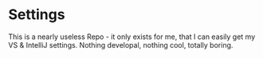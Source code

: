 # Settings
This is a nearly useless Repo - it only exists for me, that I can easily get my VS & IntelliJ settings. Nothing developal, nothing cool, totally boring.
